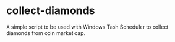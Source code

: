 # collect-diamonds
A simple script to be used with Windows Tash Scheduler to collect diamonds from coin market cap.

